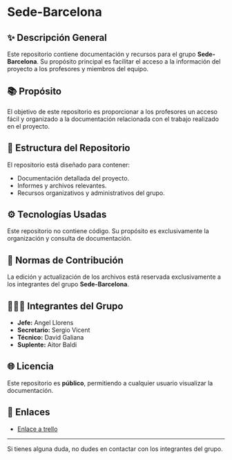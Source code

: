 # Sede-Barcelona

## ✨ Descripción General
Este repositorio contiene documentación y recursos para el grupo **Sede-Barcelona**. Su propósito principal es facilitar el acceso a la información del proyecto a los profesores y miembros del equipo.

## 📚 Propósito
El objetivo de este repositorio es proporcionar a los profesores un acceso fácil y organizado a la documentación relacionada con el trabajo realizado en el proyecto.

## 💾 Estructura del Repositorio
El repositorio está diseñado para contener:
- Documentación detallada del proyecto.
- Informes y archivos relevantes.
- Recursos organizativos y administrativos del grupo.

## ⚙️ Tecnologías Usadas
Este repositorio no contiene código. Su propósito es exclusivamente la organización y consulta de documentación.

## 📝 Normas de Contribución
La edición y actualización de los archivos está reservada exclusivamente a los integrantes del grupo **Sede-Barcelona**.

## 🧑‍🤝‍🧑 Integrantes del Grupo
- **Jefe:** Angel Llorens
- **Secretario:** Sergio Vicent
- **Técnico:** David Galiana
- **Suplente:** Aitor Baldi

## 🌐 Licencia
Este repositorio es **público**, permitiendo a cualquier usuario visualizar la documentación.

## 🔗 Enlaces
- [Enlace a trello](https://trello.com/b/cEb8jhJT/sede-madrid)

---
Si tienes alguna duda, no dudes en contactar con los integrantes del grupo.
